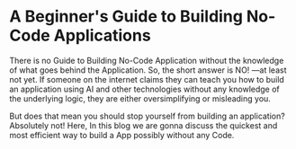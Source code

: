 # A Beginner's Guide to Building No-Code Applications

There is no Guide to Building No-Code Application without the knowledge of what goes behind the Application. So, the short answer is NO! —at least not yet. If someone on the internet claims they can teach you how to build an application using AI and other technologies without any knowledge of the underlying logic, they are either oversimplifying or misleading you.

But does that mean you should stop yourself from building an application? Absolutely not!
Here, In this blog we are gonna  discuss the quickest and most efficient way to build a App possibly without any Code.